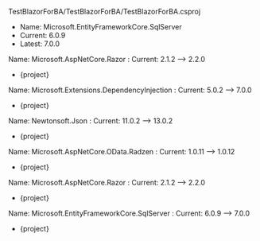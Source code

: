 
 
 TestBlazorForBA/TestBlazorForBA/TestBlazorForBA.csproj 
 - Name: Microsoft.EntityFrameworkCore.SqlServer 
 - Current: 6.0.9 
 - Latest: 7.0.0
 

 
 Name: Microsoft.AspNetCore.Razor : Current: 2.1.2 --> 2.2.0 
 - {project}
 
 Name: Microsoft.Extensions.DependencyInjection : Current: 5.0.2 --> 7.0.0 
 - {project}
 
 Name: Newtonsoft.Json : Current: 11.0.2 --> 13.0.2 
 - {project}
 
 Name: Microsoft.AspNetCore.OData.Radzen : Current: 1.0.11 --> 1.0.12 
 - {project}
 
 Name: Microsoft.AspNetCore.Razor : Current: 2.1.2 --> 2.2.0 
 - {project}
 
 Name: Microsoft.EntityFrameworkCore.SqlServer : Current: 6.0.9 --> 7.0.0 
 - {project}